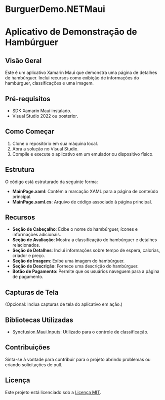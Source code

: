 # BurguerDemo.NETMaui
# Aplicativo de Demonstração de Hambúrguer

## Visão Geral

Este é um aplicativo Xamarin Maui que demonstra uma página de detalhes de hambúrguer. Inclui recursos como exibição de informações do hambúrguer, classificações e uma imagem.

## Pré-requisitos

- SDK Xamarin Maui instalado.
- Visual Studio 2022 ou posterior.

## Como Começar

1. Clone o repositório em sua máquina local.
2. Abra a solução no Visual Studio.
3. Compile e execute o aplicativo em um emulador ou dispositivo físico.

## Estrutura

O código está estruturado da seguinte forma:

- **MainPage.xaml**: Contém a marcação XAML para a página de conteúdo principal.
- **MainPage.xaml.cs**: Arquivo de código associado à página principal.

## Recursos

- **Seção de Cabeçalho**: Exibe o nome do hambúrguer, ícones e informações adicionais.
- **Seção de Avaliação**: Mostra a classificação do hambúrguer e detalhes relacionados.
- **Seção de Detalhes**: Inclui informações sobre tempo de espera, calorias, criador e preço.
- **Seção de Imagem**: Exibe uma imagem do hambúrguer.
- **Seção de Descrição**: Fornece uma descrição do hambúrguer.
- **Botão de Pagamento**: Permite que os usuários naveguem para a página de pagamento.

## Capturas de Tela

(Opcional: Inclua capturas de tela do aplicativo em ação.)

## Bibliotecas Utilizadas

- Syncfusion.Maui.Inputs: Utilizado para o controle de classificação.

## Contribuições

Sinta-se à vontade para contribuir para o projeto abrindo problemas ou criando solicitações de pull.

## Licença

Este projeto está licenciado sob a [Licença MIT](LICENSE).
